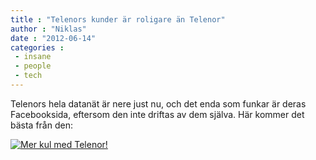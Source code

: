 ```yaml
---
title : "Telenors kunder är roligare än Telenor"
author : "Niklas"
date : "2012-06-14"
categories : 
 - insane
 - people
 - tech
---
```


Telenors hela datanät är nere just nu, och det enda som funkar är deras Facebooksida, eftersom den inte driftas av dem själva. Här kommer det bästa från den:

[![Mer kul med Telenor!](https://niklasblog.com/wp-content/2012-06-14_10.06.45.png "Mer kul med Telenor!")](https://niklasblog.com/?attachment_id=10982)
